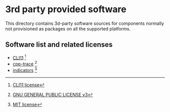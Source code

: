 # 3rd party provided software

This directory contains 3d-party software sources for components normally not provisioned as packages on all the supported platforms.

## Software list and related licenses

- [CLI11](https://github.com/CLIUtils/CLI11) [^1]
- [cpp-trace](https://bitbucket.org/ggabbiani/cpp-trace/src/master/) [^2]
- [indicators](https://github.com/p-ranav/indicators) [^3]

[^1]: [CLI11 license](https://github.com/CLIUtils/CLI11/blob/main/LICENSE)  
[^2]: [GNU GENERAL PUBLIC LICENSE v3](https://bitbucket.org/ggabbiani/cpp-trace/src/master/LICENSE)  
[^3]: [MIT license](https://github.com/CLIUtils/CLI11/blob/main/LICENSE)  
